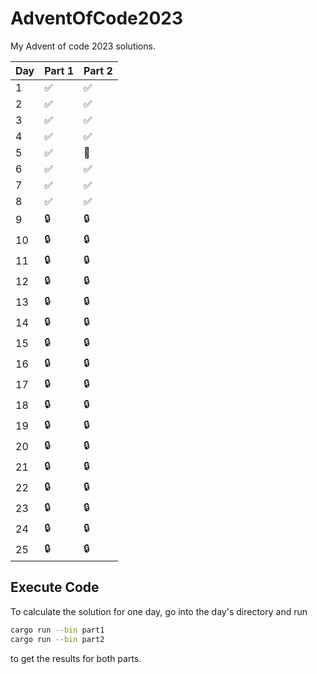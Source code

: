 # AdventOfCode2023
My Advent of code 2023 solutions.

| Day | Part 1 | Part 2 | 
| --- | --- | --- |
| 1 | :white_check_mark: | :white_check_mark: |
| 2 | :white_check_mark: | :white_check_mark: |
| 3 | :white_check_mark: | :white_check_mark: |
| 4 | :white_check_mark: | :white_check_mark: |
| 5 | :white_check_mark: | :construction: |
| 6 | :white_check_mark: | :white_check_mark: |
| 7 | :white_check_mark: | :white_check_mark: |
| 8 | :white_check_mark: | :white_check_mark: |
| 9 | :lock:| :lock: |
| 10 | :lock: | :lock: |
| 11 | :lock: | :lock: |
| 12 | :lock: | :lock: |
| 13 | :lock: | :lock: |
| 14 | :lock: | :lock: |
| 15 | :lock: | :lock: |
| 16 | :lock: | :lock: |
| 17 | :lock: | :lock: |
| 18 | :lock: | :lock: |
| 19 | :lock: | :lock: |
| 20 | :lock: | :lock: |
| 21 | :lock: | :lock: |
| 22 | :lock: | :lock: |
| 23 | :lock: | :lock: |
| 24 | :lock: | :lock: |
| 25 | :lock: | :lock: |

## Execute Code
To calculate the solution for one day, go into the day's directory and run 
```bash
cargo run --bin part1
cargo run --bin part2
```
to get the results for both parts.
